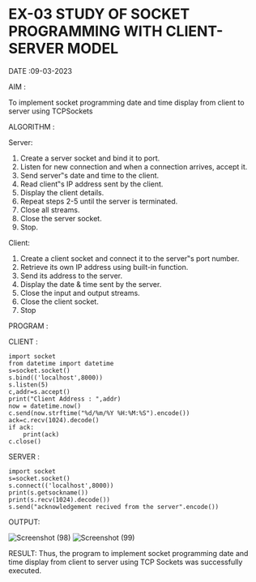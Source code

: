 # EX-03 STUDY OF SOCKET PROGRAMMING WITH CLIENT-SERVER MODEL


DATE :09-03-2023

AIM : 
  
  To implement socket programming date and time display from client to server using TCPSockets

ALGORITHM :

Server:

1. Create a server socket and bind it to port.
2. Listen for new connection and when a connection arrives, accept it.
3. Send server‟s date and time to the client.
4. Read client‟s IP address sent by the client.
5. Display the client details.
6. Repeat steps 2-5 until the server is terminated.
7. Close all streams.
8. Close the server socket.
9. Stop.

Client:

1. Create a client socket and connect it to the server‟s port number.
2. Retrieve its own IP address using built-in function.
3. Send its address to the server.
4. Display the date & time sent by the server.
5. Close the input and output streams.
6. Close the client socket.
7. Stop

PROGRAM :

CLIENT :
```
import socket
from datetime import datetime
s=socket.socket()
s.bind(('localhost',8000))
s.listen(5)
c,addr=s.accept()
print("Client Address : ",addr)
now = datetime.now()
c.send(now.strftime("%d/%m/%Y %H:%M:%S").encode())
ack=c.recv(1024).decode()
if ack:
    print(ack)
c.close()
```
SERVER :

```
import socket
s=socket.socket()
s.connect(('localhost',8000))
print(s.getsockname())
print(s.recv(1024).decode())
s.send("acknowledgement recived from the server".encode())
```

OUTPUT:

![Screenshot (98)](https://github.com/varshxnx/EX-3/assets/122253525/1e498d6b-dcbf-484c-92f2-657f14579c5a)
![Screenshot (99)](https://github.com/varshxnx/EX-3/assets/122253525/fc1d94e8-9a58-48e2-8e0e-3105a6a70fae)


RESULT:
Thus, the program to implement socket programming date and time display from client to server using TCP Sockets was successfully executed.
